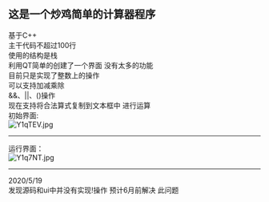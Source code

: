 ## 这是一个炒鸡简单的计算器程序
基于C++  
主干代码不超过100行  
使用的结构是栈  
利用QT简单的创建了一个界面  没有太多的功能  
目前只是实现了整数上的操作  
可以支持加减乘除  
&&、||、()操作  
现在支持将合法算式复制到文本框中 进行运算  
初始界面:  
![Y1qTEV.jpg](https://s1.ax1x.com/2020/05/10/Y1qTEV.jpg)

------

运行界面：  
![Y1q7NT.jpg](https://s1.ax1x.com/2020/05/10/Y1q7NT.jpg)

------

2020/5/19  
发现源码和ui中并没有实现!操作
预计6月前解决 此问题  
